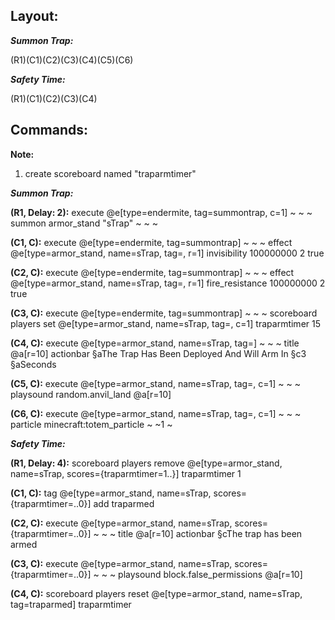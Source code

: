 ## Layout:

**_Summon Trap:_**

(R1)(C1)(C2)(C3)(C4)(C5)(C6)

**_Safety Time:_**

(R1)(C1)(C2)(C3)(C4)

## Commands:
**Note:**
1. create scoreboard named "traparmtimer"

**_Summon Trap:_**

**(R1, Delay: 2):** execute @e[type=endermite, tag=summontrap, c=1] ~ ~ ~ summon armor_stand "sTrap" ~ ~ ~

**(C1, C):** execute @e[type=endermite, tag=summontrap] ~ ~ ~ effect @e[type=armor_stand, name=sTrap, tag=, r=1] invisibility 100000000 2 true

**(C2, C):** execute @e[type=endermite, tag=summontrap] ~ ~ ~ effect @e[type=armor_stand, name=sTrap, tag=, r=1] fire_resistance 100000000 2 true

**(C3, C):** execute @e[type=endermite, tag=summontrap] ~ ~ ~ scoreboard players set @e[type=armor_stand, name=sTrap, tag=, c=1] traparmtimer 15

**(C4, C):** execute @e[type=armor_stand, name=sTrap, tag=] ~ ~ ~ title @a[r=10] actionbar §aThe Trap Has Been Deployed And Will Arm In §c3 §aSeconds

**(C5, C):** execute @e[type=armor_stand, name=sTrap, tag=, c=1] ~ ~ ~ playsound random.anvil_land @a[r=10]

**(C6, C):** execute @e[type=armor_stand, name=sTrap, tag=, c=1] ~ ~ ~ particle minecraft:totem_particle ~ ~1 ~

**_Safety Time:_**

**(R1, Delay: 4):** scoreboard players remove @e[type=armor_stand, name=sTrap, scores={traparmtimer=1..}] traparmtimer 1

**(C1, C):** tag @e[type=armor_stand, name=sTrap, scores={traparmtimer=..0}] add traparmed

**(C2, C):** execute @e[type=armor_stand, name=sTrap, scores={traparmtimer=..0}] ~ ~ ~ title @a[r=10] actionbar §cThe trap has been armed

**(C3, C):** execute @e[type=armor_stand, name=sTrap, scores={traparmtimer=..0}] ~ ~ ~ playsound block.false_permissions @a[r=10]

**(C4, C):** scoreboard players reset @e[type=armor_stand, name=sTrap, tag=traparmed] traparmtimer
